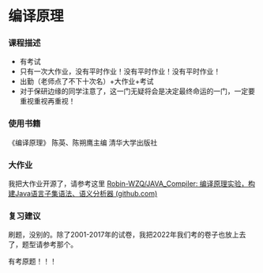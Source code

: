 # 编译原理

### 课程描述

- 有考试
- 只有一次大作业，没有平时作业！没有平时作业！没有平时作业！
- 出勤（老师点了不下十次名）+大作业+考试
- 对于保研边缘的同学注意了，这一门无疑将会是决定最终命运的一门，一定要重视重视再重视！

### 使用书籍

《编译原理》 陈英、陈朔鹰主编 清华大学出版社

### 大作业

我把大作业开源了，请参考这里 [Robin-WZQ/JAVA_Compiler: 编译原理实验，构建Java语言子集语法、语义分析器 (github.com)](https://github.com/Robin-WZQ/JAVA_Compiler)

### 复习建议

刷题，没别的。除了2001-2017年的试卷，我把2022年我们考的卷子也放上去了，题型请参考那个。

有考原题！！！

